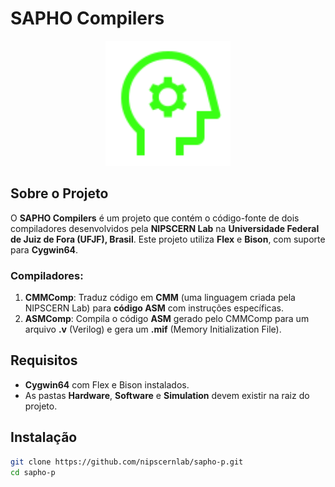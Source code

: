 # SAPHO Compilers  

<p align="center">
  <img src="https://github.com/nipscernlab/nipscernweb/blob/main/assets/icons/icon_home_psychology.svg" alt="SAPHO Compilers" width="200">
</p>

## Sobre o Projeto  
O **SAPHO Compilers** é um projeto que contém o código-fonte de dois compiladores desenvolvidos pela **NIPSCERN Lab** na **Universidade Federal de Juiz de Fora (UFJF), Brasil**. Este projeto utiliza **Flex** e **Bison**, com suporte para **Cygwin64**.  

### Compiladores:  
1. **CMMComp**: Traduz código em **CMM** (uma linguagem criada pela NIPSCERN Lab) para **código ASM** com instruções específicas.  
2. **ASMComp**: Compila o código **ASM** gerado pelo CMMComp para um arquivo **.v** (Verilog) e gera um **.mif** (Memory Initialization File).  

## Requisitos  
- **Cygwin64** com Flex e Bison instalados.  
- As pastas **Hardware**, **Software** e **Simulation** devem existir na raiz do projeto.  

## Instalação  
```bash
git clone https://github.com/nipscernlab/sapho-p.git
cd sapho-p
